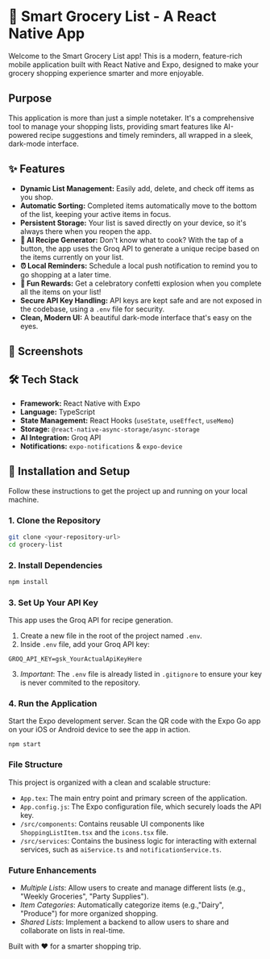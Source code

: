 # 🛒 Smart Grocery List - A React Native App

Welcome to the Smart Grocery List app! This is a modern, feature-rich mobile application built with React Native and Expo, designed to make your grocery shopping experience smarter and more enjoyable.

## Purpose

This application is more than just a simple notetaker. It's a comprehensive tool to manage your shopping lists, providing smart features like AI-powered recipe suggestions and timely reminders, all wrapped in a sleek, dark-mode interface.

## ✨ Features

- **Dynamic List Management:** Easily add, delete, and check off items as you shop.
- **Automatic Sorting:** Completed items automatically move to the bottom of the list, keeping your active items in focus.
- **Persistent Storage:** Your list is saved directly on your device, so it's always there when you reopen the app.
- **🤖 AI Recipe Generator:** Don't know what to cook? With the tap of a button, the app uses the Groq API to generate a unique recipe based on the items currently on your list.
- **⏰ Local Reminders:** Schedule a local push notification to remind you to go shopping at a later time.
- **🎉 Fun Rewards:** Get a celebratory confetti explosion when you complete all the items on your list!
- **Secure API Key Handling:** API keys are kept safe and are not exposed in the codebase, using a `.env` file for security.
- **Clean, Modern UI:** A beautiful dark-mode interface that's easy on the eyes.

## 📸 Screenshots

## 🛠️ Tech Stack

- **Framework:** React Native with Expo
- **Language:** TypeScript
- **State Management:** React Hooks (`useState`, `useEffect`, `useMemo`)
- **Storage:** `@react-native-async-storage/async-storage`
- **AI Integration:** Groq API
- **Notifications:** `expo-notifications` & `expo-device`

## 🚀 Installation and Setup

Follow these instructions to get the project up and running on your local machine.

### 1. Clone the Repository

```bash
git clone <your-repository-url>
cd grocery-list
```

### 2. Install Dependencies

```bash
npm install
```

### 3. Set Up Your API Key

This app uses the Groq API for recipe generation.

1. Create a new file in the root of the project named `.env`.
2. Inside `.env` file, add your Groq API key:

```
GROQ_API_KEY=gsk_YourActualApiKeyHere

```

3. _Important_: The `.env` file is already listed in `.gitignore` to ensure your key is never commited to the repository.

### 4. Run the Application

Start the Expo development server. Scan the QR code with the Expo Go app on your iOS or Android device to see the app in action.

```
npm start
```

### File Structure

This project is organized with a clean and scalable structure:

- `App.tex`: The main entry point and primary screen of the application.
- `App.config.js`: The Expo configuration file, which securely loads the API key.
- `/src/components`: Contains reusable UI components like `ShoppingListItem.tsx` and the `icons.tsx` file.
- `/src/services`: Contains the business logic for interacting with external services, such as `aiService.ts` and `notificationService.ts`.

### Future Enhancements

- _Multiple Lists_: Allow users to create and manage different lists (e.g., "Weekly Groceries", "Party Supplies").
- _Item Categories_: Automatically categorize items (e.g.,"Dairy", "Produce") for more organized shopping.
- _Shared Lists_: Implement a backend to allow users to share and collaborate on lists in real-time.

Built with ❤️ for a smarter shopping trip.
